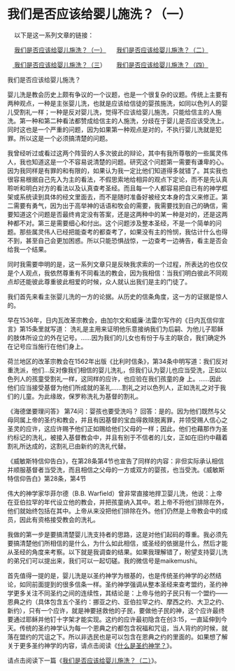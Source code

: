 # 我们是否应该给婴儿施洗？（一）



<p>&nbsp; &nbsp; 以下是这一系列文章的链接：</p>

<p>&nbsp; &nbsp;&nbsp;<a href="/node/12839">我们是否应该给婴儿施洗？（一）</a>&nbsp;&nbsp;&nbsp; &nbsp; <a href="/node/12840">我们是否应该给婴儿施洗？（二）</a></p>

<p>&nbsp; &nbsp;<a href="/node/12842"> 我们是否应该给婴儿施洗？（三</a>）&nbsp;&nbsp;&nbsp; &nbsp; <a href="/node/12841">我们是否应该给婴儿施洗？（四）</a></p>

<p>我们是否应该给婴儿施洗？</p>

<p>婴儿洗是教会历史上颇有争议的一个议题，也是一个很复杂的议题。传统上主要有两种观点，一种是主张婴儿洗，也就是应该给信徒的婴孩施洗，如同以色列人的婴儿受割礼一样；一种是反对婴儿洗，觉得不应该给婴儿施洗，只能给信主的人施洗。第一种和第二种看法都赞成给信主的人施洗，分歧在于婴儿是否应该受洗上。同时这也是一个严重的问题，因为如果第一种观点是对的，不执行婴儿洗就是犯罪。所以这是一个必须搞清楚的问题。</p>

<p>我曾经听过或看过这两个阵营的人多次彼此的辩论，其中有我所尊敬的一些属灵伟人，我也知道这是一个不容易说清楚的问题。研究这个问题第一需要有谦卑的心。因为我同样是有罪的和有限的，如果认为我一定比他们知道得多就错了。其实我也很容易根据自己先入为主的看法，不假思索地给相异的观点下定论，而不是先认真聆听和明白对方的看法以及认真查考圣经。而且每一个人都容易把自已有的神学框架或系统读到具体的经文里面去，而不是随时准备好被经文本身的含义来修正。第二需要有勇气，因为出于高举神的话语和牧会的需要，我需要找到自己的确信，需要知道这个问题是否最终肯定没有答案，还是这两种中的某一种是对的，还是这两种都不对。第三是需要细心和付出。这个问题涉及整本圣经，不是一个简单的问题。那些属灵伟人已经把能查考的都查考了，如果没有主的怜悯，我估计什么也得不到，甚至自己会更加困惑。所以只能恐惧战惊，一边查考一边祷告，看主是否会给我一个结果。</p>

<p>同时我需要申明的是，这一系列文章只是反映我求索的一个过程，所表达的也仅仅是个人观点，我依然尊重有不同看法的教会，因为我相信：当我们明白彼此不同观点却还能彼此尊重彼此相爱的时候，众人就认出我们是主的门徒了。</p>

<p>我们首先来看主张婴儿洗的一方的论据。从历史的信条角度，这一方的证据是惊人的。</p>

<p>早在1536年，日内瓦改革宗教会，由加尔文和威廉·法雷尔写作的《日内瓦信仰宣言》第15条里就写道：&nbsp;洗礼是主用来证明他乐意接纳我们为后嗣、为他儿子耶稣的肢体所设立的外在记号。……因为我们的儿女也有份于与主的联合，我们确定外在记号应当施行在他们身上。</p>

<p>荷兰地区的改革宗教会在1562年出版《比利时信条》，第34条中明写道：我们反对重洗派，他们…反对像我们相信的婴儿洗礼，但我们认为婴儿也应当受洗，正如以色列人的孩童受割礼一样，这同样的应许，也应验在我们孩童的身 上。……因此他们应当接受基督为他们所成就的圣礼……割礼之对以色列人，正如洗礼之对于我们的儿童。为此缘故，保罗称洗礼为基督的割礼。</p>

<p>《海德堡要理问答》 第74问：婴孩也要受洗吗？ 回答：是的。因为他们既然与父母同属上帝的圣约和教会，并且有因基督的宝血得救赎脱离罪，并领受赐人信心之圣灵的应许，这应许赐予他们正如赐给他们父母的一样；因此，他们也藉那作为圣约标记的洗礼，被接入基督教会中，并且有别于不信者的儿女，正如在旧约中藉着割礼所达成的，这割礼已由新约的洗礼代替。&nbsp;</p>

<p>《威敏斯特信仰告白》，在第28条第4节也宣告了同样的内容：非但实际承认相信并顺服基督者当受洗，而且相信之父母的一方或双方的婴孩，也当受洗。《威敏斯特信仰告白》第28条，第4节</p>

<p>伟大的神学家华菲尔德（B.B. Warfield）曾非常直接地捍卫婴儿洗，他说：上帝在亚伯拉罕的年代设立他的教会，并把孩童纳入其中。若上帝不将他们排除在外，他们就始终包括在其中。上帝从来没把他们排除在外。他们仍然是上帝教会中的成员，因此有资格接受教会的洗礼。</p>

<p>我做的第一步是要搞清楚婴儿洗支持者的思路，这是对他们起码的尊重。我必须先要搞清楚他们所相信的是什么，为什么如此相信，或圣经的依据是什么，然后才能从圣经的角度来考察。以下就是我调查的结果。如果我理解错了，盼望支持婴儿洗的弟兄们可以提出来，我们可以一起切磋。我的微信号是maikemushi。</p>

<p>首先值得一提的是，婴儿洗是以圣约神学为根基的，也是传统圣约神学的必然结论，如同前面提到的很多信条一样。圣约神学强调从整本圣经来查考盟约，圣约神学更多关注不同圣约之间的连续性，其结论是：上帝与他的子民只有一个盟约——恩典之约（具体包含五个圣约：挪亚之约、亚伯拉罕之约、摩西之约、大卫之约、新约），只有一个应许，就是神要拯救他的子民，要做他子民的神，这个应许最终要通过耶稣并他钉十字架才能实现。这约的应许最初隐含在创3:15，一直延伸到今天。传统的圣约神学认为每一个恩典之约都包含祝福和咒诅，当人背约的时候，就落在盟约的咒诅之下。所以非选民也是可以包含在恩典之约的里面的。如果想了解关于更多圣约神学的内容，请点击阅读《<a href="/node/12810">什么是圣约神学？</a>》。</p>

<p>请点击阅读下一篇《<a href="/node/12840">我们是否应该给婴儿施洗？（二）</a>》。</p>